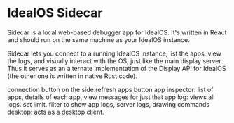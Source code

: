 # IdealOS Sidecar

Sidecar is a local web-based debugger app for IdealOS. It's written in React and should run on the same machine as your
IdealOS instance.

Sidecar lets you connect to a running IdealOS instance, list the apps, view the logs, and visually interact
with the OS, just like the main display server. Thus it serves as an alternate implementation of the
Display API for IdealOS (the other one is written in native Rust code).



connection button on the side
refresh apps button
app inspector: list of apps, details of each app, view messages for just that app
log: views all logs. set limit. filter to show app logs, server logs, drawing commands
desktop: acts as a desktop client.